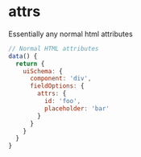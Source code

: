 # attrs

Essentially any normal html attributes

```js
// Normal HTML attributes
data() {
  return {
    uiSchema: {
      component: 'div',
      fieldOptions: {
        attrs: {
          id: 'foo',
          placeholder: 'bar'
        }
      }
    }
  }
}
```
